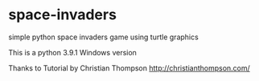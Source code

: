 # space-invaders
simple python space invaders game using turtle graphics

This is a python 3.9.1 Windows version

Thanks to Tutorial by Christian Thompson 
http://christianthompson.com/
